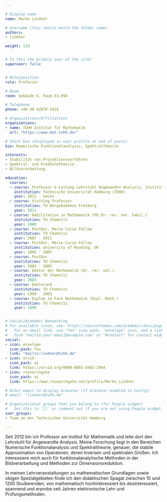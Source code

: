 ```yaml
---

# Display name
name: Marko Lindner

# Username (this should match the folder name)
authors:
- lindner

weight: 119


# Is this the primary user of the site?
superuser: false


# Role/position
role: Professor

# Room
room: Gebäude E, Raum E3.094

# Telephone
phone: +49 40 42878-2918

# Organizations/Affiliations
organizations:
- name: TUHH Institut für Mathematik
  url: "https://www.mat.tuhh.de/"

# Short bio (displayed in user profile at end of posts)
bio: Numerische Funktionalanalysis, Spektraltheorie

interests:
- Stabilität von Projektionsverfahren
- Spektral- und Fredholmtheorie
- Bildverarbeitung

education:
  courses:
  - course: Professor & Leitung Lehrstuhl Angewandte Analysis, Institut für Mathematik
    institution: Technische Universität Hamburg (TUHH)
    year: 2012 - heute
  - course: Visiting Professor
    institution: TU Bergakademie Freiberg
    year: 2011
  - course: Habilitation in Mathematik (PD Dr. rer. nat. habil.)
    institution: TU Chemnitz
    year: 2009
  - course: PostDoc, Marie Curie Fellow
    institution: TU Chemnitz 
    year: 2007 - 2011
  - course: PostDoc, Marie Curie Fellow 
    institution: University of Reading, UK
    year: 2005 - 2007
  - course: PostDoc
    institution: TU Chemnitz 
    year: 2003 - 2005
  - course: Doktor der Mathematik (Dr. rer. nat.)
    institution: TU Chemnitz
    year: 2003
  - course: Doktorand
    institution: TU Chemnitz
    year: 1999 - 2003
  - course: Diplom im Fach Mathematik (Dipl.-Math.)
    institution: TU Chemnitz
    year: 1999 


# Social/Academic Networking
# For available icons, see: https://sourcethemes.com/academic/docs/page-builder/#icons
#   For an email link, use "fas" icon pack, "envelope" icon, and a link in the
#   form "mailto:your-email@example.com" or "#contact" for contact widget.
social:
- icon: envelope
  icon_pack: fas
  link: "mailto:lindner@tuhh.de"
- icon: orcid
  icon_pack: ai
  link: https://orcid.org/0000-0001-8483-2944
- icon: researchgate
  icon_pack: ai
  link: https://www.researchgate.net/profile/Marko_Lindner

# Enter email to display Gravatar (if Gravatar enabled in Config)
# email: "lindner@tuhh.de"

# Organizational groups that you belong to (for People widget)
#   Set this to `[]` or comment out if you are not using People widget.
user_groups:
- Team an der Technischen Universität Hamburg

---
```


Seit 2012 bin ich Professor am Institut für Mathematik und leite dort den Lehrstuhl für Angewandte Analysis. Meine Forschung liegt in den Bereichen Numerische Funktionalanalysis und Spektraltheorie, genauer, die stabile Approximation von Operatoren, deren Inversen und spektralen Größen. Ich interessiere mich auch für funktionalanalytische Methoden in der Bildverarbeitung und Methoden zur Dimensionsreduktion.

In meinen Lehrveranstaltungen zu mathematischen Grundlagen sowie obigen Spezialgebieten finde ich den didaktischen Spagat zwischen 10 und 1200 Studierenden, von mathematisch hochinteressiert bis desinteressiert, spannend und erprobe seit Jahren elektronische Lehr und Prüfungsmethoden.
